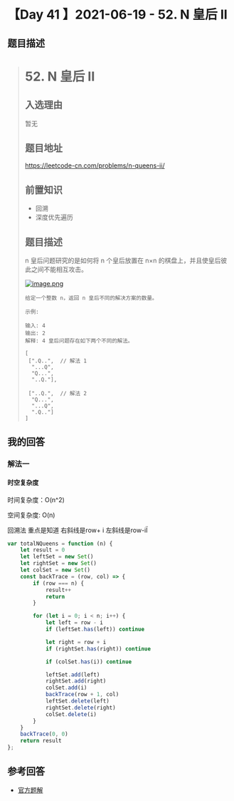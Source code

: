 # 【Day 41 】2021-06-19 - 52. N 皇后 II

## 题目描述

> # 52. N 皇后 II
>
> ## 入选理由
>
> 暂无
>
> ## 题目地址
>
> https://leetcode-cn.com/problems/n-queens-ii/
>
> ## 前置知识
>
> - 回溯
> - 深度优先遍历
>
> ## 题目描述
>
> n 皇后问题研究的是如何将 n 个皇后放置在 n×n 的棋盘上，并且使皇后彼此之间不能相互攻击。
>
> [![image.png](https://camo.githubusercontent.com/45ff7cfc679e66a7de009b05d6667f90d8e2ff7f5ffc9b717d92226f120c0ffb/68747470733a2f2f6173736574732e6c656574636f64652d636e2e636f6d2f616c6979756e2d6c632d75706c6f61642f75706c6f6164732f323031382f31302f31322f382d717565656e732e706e67)](https://camo.githubusercontent.com/45ff7cfc679e66a7de009b05d6667f90d8e2ff7f5ffc9b717d92226f120c0ffb/68747470733a2f2f6173736574732e6c656574636f64652d636e2e636f6d2f616c6979756e2d6c632d75706c6f61642f75706c6f6164732f323031382f31302f31322f382d717565656e732e706e67)
>
> ```
> 给定一个整数 n，返回 n 皇后不同的解决方案的数量。
> 
> 示例:
> 
> 输入: 4
> 输出: 2
> 解释: 4 皇后问题存在如下两个不同的解法。
> 
> [
>  [".Q..",  // 解法 1
>   "...Q",
>   "Q...",
>   "..Q."],
> 
>  ["..Q.",  // 解法 2
>   "Q...",
>   "...Q",
>   ".Q.."]
> ]
> ```

## 我的回答

### 解法一

#### 时空复杂度

时间复杂度：O(n^2)

空间复杂度: O(n)

回溯法 重点是知道 右斜线是row+ i 左斜线是row-iÏ 

```JavaScript
var totalNQueens = function (n) {
    let result = 0
    let leftSet = new Set()
    let rightSet = new Set()
    let colSet = new Set()
    const backTrace = (row, col) => {
        if (row === n) {
            result++
            return
        }

        for (let i = 0; i < n; i++) {
            let left = row - i
            if (leftSet.has(left)) continue

            let right = row + i
            if (rightSet.has(right)) continue

            if (colSet.has(i)) continue

            leftSet.add(left)
            rightSet.add(right)
            colSet.add(i)
            backTrace(row + 1, col)
            leftSet.delete(left)
            rightSet.delete(right)
            colSet.delete(i)
        }
    }
    backTrace(0, 0)
    return result
};
```

## 参考回答

- [官方题解](https://github.com/leetcode-pp/91alg-2/blob/master/solution/advanced/d41.208.implement-trie-prefix-tree.md)
